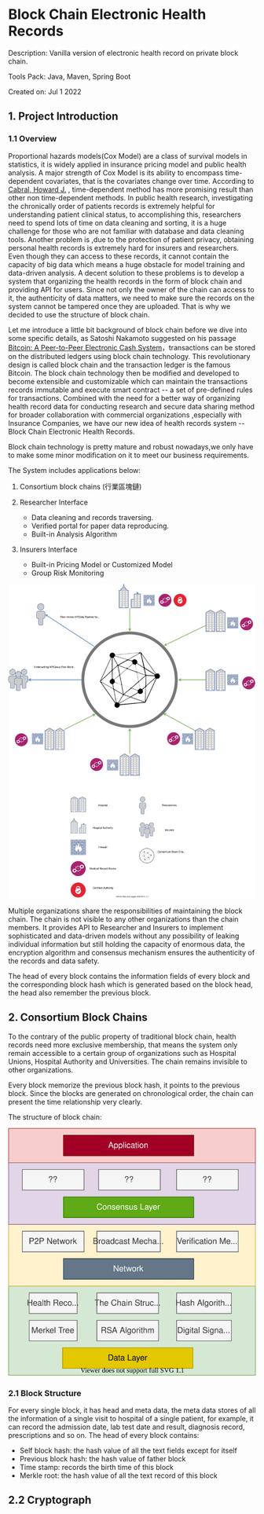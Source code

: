 # Block Chain Electronic Health Records

Description: Vanilla version of electronic health record on private block chain.

Tools Pack: Java, Maven, Spring Boot

Created on: Jul 1 2022



## 1. Project Introduction 

### 1.1 Overview

Proportional hazards models(Cox Model) are a class of survival models in statistics, it is widely applied in insurance pricing model and public health analysis. A major strength of Cox Model is its ability to encompass time-dependent covariates, that is the covariates change over time. According to [Cabral, Howard J.](https://doi.org/10.1186/s12874-016-0248-6) , time-dependent method has more promising result than other non time-dependent methods. In public health research, investigating the chronically order of patients records is extremely helpful for understanding patient clinical status, to accomplishing this, researchers need to spend lots of time on data cleaning and sorting, it is a huge challenge for those who are not familiar with database and data cleaning tools. Another problem is ,due to the protection of patient privacy, obtaining personal health records is extremely hard for insurers and researchers. Even though they can access to these records, it cannot contain the capacity of big data which means a huge obstacle for model training and data-driven analysis. A decent solution to these problems is to develop a system that organizing the health records in the form of block chain and providing API for users. Since not only the owner of the chain can access to it, the authenticity of data matters, we need to make sure the records on the system cannot be tampered once they are uploaded. That is why we decided to use the structure of block chain.

Let me introduce a little bit background of block chain before we dive into some specific details, as Satoshi Nakamoto suggested on his passage [Bitcoin: A Peer-to-Peer Electronic Cash System](https://bitcoin.org/bitcoin.pdf)，transactions can be stored on the distributed ledgers using block chain technology.  This revolutionary design is called block chain and the transaction ledger is the famous Bitcoin. The block chain technology then be modified and developed to become extensible and customizable which can maintain the transactions records immutable and execute smart contract -- a set of pre-defined rules for transactions. Combined with the need for a better way of organizing health record data for conducting research and secure data sharing method for broader collaboration with commercial organizations ,especially with Insurance Companies, we have our new idea of health records system -- Block Chain Electronic Health Records.

Block chain technology is pretty mature and robust nowadays,we only have to make some minor modification on it to meet our business requirements.

The System includes applications below:

1. Consortium block chains (行業區塊鏈)
2. Researcher Interface

     -  Data cleaning and records traversing.
     -  Verified portal for paper data reproducing.
     -  Built-in Analysis Algorithm
3. Insurers Interface

   - Built-in Pricing Model or Customized Model
   - Group Risk Monitoring

![overview](./asset/consortiumbc.drawio.svg)



Multiple organizations share the responsibilities of maintaining the block chain. The chain is not visible to any other organizations than the chain members. It provides API to Researcher and Insurers to implement sophisticated and data-driven models without any possibility of leaking individual information but still holding the capacity of enormous data, the encryption algorithm and consensus mechanism ensures the authenticity of the records and data safety.

The head of every block contains the information fields of every block and the corresponding block hash which is generated based on the block head, the head also remember the previous block.



##  2. Consortium Block Chains

To the contrary of the public property of traditional block chain, health records need more exclusive membership, that means the system only remain  accessible to a certain group of organizations such as Hospital Unions, Hospital Authority and Universities. The chain remains invisible to other organizations.

Every block memorize the previous block hash, it points to the previous block. Since the blocks are generated on chronological order, the chain can present the time relationship very clearly.

The structure of block chain:

<img src="./asset/blockchain.drawio.svg" alt="blockchainstructure" style="zoom:150%;" />

### 2.1  Block Structure

For every single block, it has head and meta data, the meta data stores of all the information of a single visit to hospital of a single patient, for example, it can record the admission date, lab test date and result, diagnosis record, prescriptions and so on. The head of every block contains:

- Self block hash: the hash value of all the text fields except for itself 
- Previous block hash: the hash value of father block
- Time stamp: records the birth time of this block
- Merkle root: the hash value of all the text record of this block

## 2.2 Cryptograph 








